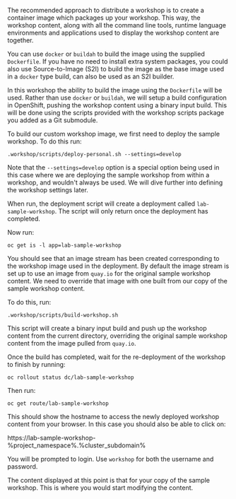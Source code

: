 The recommended approach to distribute a workshop is to create a container image which packages up your workshop. This way, the workshop content, along with all the command line tools, runtime language environments and applications used to display the workshop content are together.

You can use `docker` or `buildah` to build the image using the supplied `Dockerfile`. If you have no need to install extra system packages, you could also use Source-to-Image (S2I) to build the image as the base image used in a `docker` type build, can also be used as an S2I builder.

In this workshop the ability to build the image using the `Dockerfile` will be used. Rather than use `docker` or `buildah`, we will setup a build configuration in OpenShift, pushing the workshop content using a binary input build. This will be done using the scripts provided with the workshop scripts package you added as a Git submodule.

To build our custom workshop image, we first need to deploy the sample workshop. To do this run:

```execute
.workshop/scripts/deploy-personal.sh --settings=develop
```

Note that the `--settings=develop` option is a special option being used in this case where we are deploying the sample workshop from within a workshop, and wouldn't always be used. We will dive further into defining the workshop settings later.

When run, the deployment script will create a deployment called `lab-sample-workshop`. The script will only return once the deployment has completed.

Now run:

```execute
oc get is -l app=lab-sample-workshop
```

You should see that an image stream has been created corresponding to the workshop image used in the deployment. By default the image stream is set up to use an image from `quay.io` for the original sample workshop content. We need to override that image with one built from our copy of the sample workshop content.

To do this, run:

```execute
.workshop/scripts/build-workshop.sh
```

This script will create a binary input build and push up the workshop content from the current directory, overriding the original sample workshop content from the image pulled from `quay.io`.

Once the build has completed, wait for the re-deployment of the workshop to finish by running:

```execute
oc rollout status dc/lab-sample-workshop
```

Then run:

```execute
oc get route/lab-sample-workshop
```

This should show the hostname to access the newly deployed workshop content from your browser. In this case you should also be able to click on:

https://lab-sample-workshop-%project_namespace%.%cluster_subdomain%

You will be prompted to login. Use `workshop` for both the username and password.

The content displayed at this point is that for your copy of the sample workshop. This is where you would start modifying the content.
